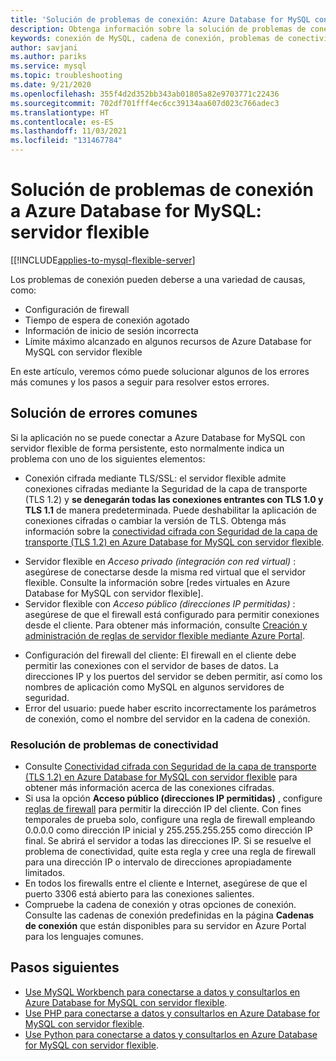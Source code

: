 ```yaml
---
title: 'Solución de problemas de conexión: Azure Database for MySQL con servidor flexible'
description: Obtenga información sobre la solución de problemas de conexión a Azure Database for MySQL con servidor flexible.
keywords: conexión de MySQL, cadena de conexión, problemas de conectividad, error persistente, error de conexión
author: savjani
ms.author: pariks
ms.service: mysql
ms.topic: troubleshooting
ms.date: 9/21/2020
ms.openlocfilehash: 355f4d2d352bb343ab01805a82e9703771c22436
ms.sourcegitcommit: 702df701fff4ec6cc39134aa607d023c766adec3
ms.translationtype: HT
ms.contentlocale: es-ES
ms.lasthandoff: 11/03/2021
ms.locfileid: "131467784"
---
```

# <a name="troubleshoot-connection-issues-to-azure-database-for-mysql---flexible-server"></a>Solución de problemas de conexión a Azure Database for MySQL: servidor flexible

[[!INCLUDE[applies-to-mysql-flexible-server](../includes/applies-to-mysql-flexible-server.md)]


Los problemas de conexión pueden deberse a una variedad de causas, como:

* Configuración de firewall
* Tiempo de espera de conexión agotado
* Información de inicio de sesión incorrecta
* Límite máximo alcanzado en algunos recursos de Azure Database for MySQL con servidor flexible

En este artículo, veremos cómo puede solucionar algunos de los errores más comunes y los pasos a seguir para resolver estos errores.

## <a name="troubleshoot-common-errors"></a>Solución de errores comunes

Si la aplicación no se puede conectar a Azure Database for MySQL con servidor flexible de forma persistente, esto normalmente indica un problema con uno de los siguientes elementos:

* Conexión cifrada mediante TLS/SSL: el servidor flexible admite conexiones cifradas mediante la Seguridad de la capa de transporte (TLS 1.2) y **se denegarán todas las conexiones entrantes con TLS 1.0 y TLS 1.1** de manera predeterminada. Puede deshabilitar la aplicación de conexiones cifradas o cambiar la versión de TLS. Obtenga más información sobre la [conectividad cifrada con Seguridad de la capa de transporte (TLS 1.2) en Azure Database for MySQL con servidor flexible](./how-to-connect-tls-ssl.md).
- Servidor flexible en *Acceso privado (integración con red virtual)* : asegúrese de conectarse desde la misma red virtual que el servidor flexible. Consulte la información sobre [redes virtuales en Azure Database for MySQL con servidor flexible].<!--(./concepts-networking-virtual-network.md)-->
- Servidor flexible con *Acceso público (direcciones IP permitidas)* : asegúrese de que el firewall está configurado para permitir conexiones desde el cliente. Para obtener más información, consulte [Creación y administración de reglas de servidor flexible mediante Azure Portal](./how-to-manage-firewall-portal.md).
* Configuración del firewall del cliente: El firewall en el cliente debe permitir las conexiones con el servidor de bases de datos. La direcciones IP y los puertos del servidor se deben permitir, así como los nombres de aplicación como MySQL en algunos servidores de seguridad.
* Error del usuario: puede haber escrito incorrectamente los parámetros de conexión, como el nombre del servidor en la cadena de conexión.

### <a name="resolve-connectivity-issues"></a>Resolución de problemas de conectividad

* Consulte [Conectividad cifrada con Seguridad de la capa de transporte (TLS 1.2) en Azure Database for MySQL con servidor flexible](./how-to-connect-tls-ssl.md) para obtener más información acerca de las conexiones cifradas.
* Si usa la opción **Acceso público (direcciones IP permitidas)** , configure [reglas de firewall](./how-to-manage-firewall-portal.md) para permitir la dirección IP del cliente. Con fines temporales de prueba solo, configure una regla de firewall empleando 0.0.0.0 como dirección IP inicial y 255.255.255.255 como dirección IP final. Se abrirá el servidor a todas las direcciones IP. Si se resuelve el problema de conectividad, quite esta regla y cree una regla de firewall para una dirección IP o intervalo de direcciones apropiadamente limitados.
* En todos los firewalls entre el cliente e Internet, asegúrese de que el puerto 3306 está abierto para las conexiones salientes.
* Compruebe la cadena de conexión y otras opciones de conexión. Consulte las cadenas de conexión predefinidas en la página **Cadenas de conexión** que están disponibles para su servidor en Azure Portal para los lenguajes comunes.

## <a name="next-steps"></a>Pasos siguientes
- [Use MySQL Workbench para conectarse a datos y consultarlos en Azure Database for MySQL con servidor flexible](./connect-workbench.md).
- [Use PHP para conectarse a datos y consultarlos en Azure Database for MySQL con servidor flexible](./connect-php.md).
- [Use Python para conectarse a datos y consultarlos en Azure Database for MySQL con servidor flexible](./connect-python.md).
